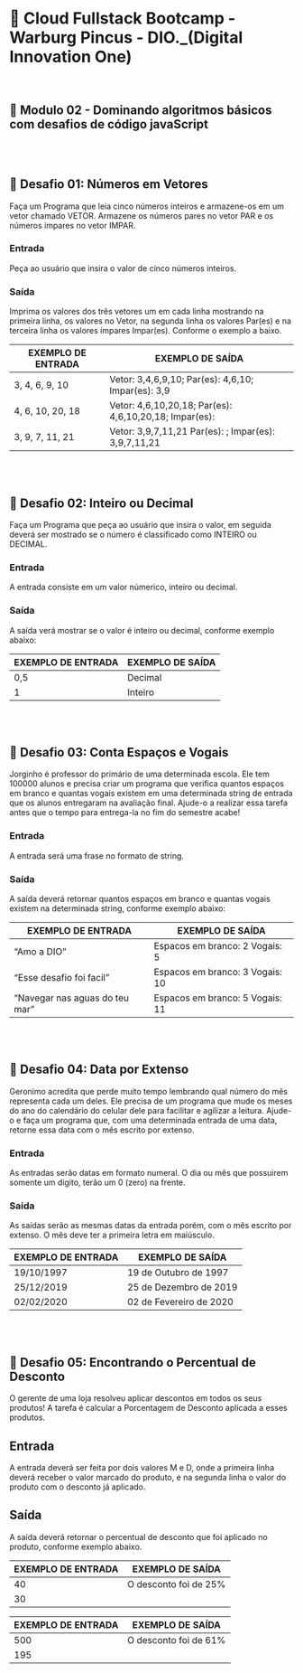 # 📌 **Cloud Fullstack Bootcamp - Warburg Pincus - DIO._(Digital Innovation One)**

<br>

## 📝 **Modulo 02** - Dominando algoritmos básicos com desafios de código javaScript

<br><br>

## 📘 **Desafio 01: Números em Vetores**
Faça um Programa que leia cinco números inteiros e armazene-os em um vetor chamado VETOR. Armazene os números pares no vetor PAR e os números ímpares no vetor IMPAR. 

### **Entrada** 
Peça ao usuário que insira o valor de cinco números inteiros. 

### **Saída**
Imprima os valores dos três vetores um em cada linha mostrando na primeira linha, os valores no Vetor, na segunda linha os valores Par(es) e na terceira linha os valores ímpares Impar(es). Conforme o exemplo a baixo.  

| EXEMPLO DE ENTRADA  | EXEMPLO DE SAÍDA |
|--- |--- |
| 3, 4, 6, 9, 10 | Vetor: 3,4,6,9,10; Par(es): 4,6,10; Impar(es): 3,9|
| 4, 6, 10, 20, 18 | Vetor: 4,6,10,20,18; Par(es): 4,6,10,20,18; Impar(es): |
| 3, 9, 7, 11, 21 | Vetor: 3,9,7,11,21 Par(es): ; Impar(es): 3,9,7,11,21|

<br><br>

## 📘 **Desafio 02: Inteiro ou Decimal**
Faça um Programa que peça ao usuário que insira o valor, em seguida deverá ser mostrado se o número é classificado como INTEIRO ou DECIMAL. 

### **Entrada** 
A entrada consiste em um valor númerico, inteiro ou decimal.

### **Saída**
A saída verá mostrar se o valor é inteiro ou decimal, conforme exemplo abaixo:

| EXEMPLO DE ENTRADA  | EXEMPLO DE SAÍDA |
|--- |--- |
|  0,5 | Decimal |
| 1 | Inteiro|


<br><br>

## 📘 **Desafio 03: Conta Espaços e Vogais**
Jorginho é professor do primário de uma determinada escola. Ele tem 100000 alunos e precisa criar um programa que verifica quantos espaços em branco e quantas vogais existem em uma determinada string de entrada que os alunos entregaram na avaliação final. Ajude-o a realizar essa tarefa antes que o tempo para entrega-la no fim do semestre acabe!

### **Entrada**
A entrada será uma frase no formato de string. 

### **Saída**
A saída deverá retornar quantos espaços em branco e quantas vogais existem na determinada string, conforme exemplo abaixo:

| EXEMPLO DE ENTRADA  | EXEMPLO DE SAÍDA |
|--- |--- |
|  “Amo a DIO” | Espacos em branco: 2 Vogais: 5 |
| “Esse desafio foi facil” | Espacos em branco: 3 Vogais: 10 |
| “Navegar nas aguas do teu mar” | Espacos em branco: 5 Vogais: 11 |

<br><br>

## 📘 **Desafio 04: Data por Extenso**
Geronimo acredita que perde muito tempo lembrando qual número do mês representa cada um deles. Ele precisa de um programa que mude os meses do ano do calendário do celular dele para facilitar e agilizar a leitura. Ajude-o e faça um programa que, com uma determinada entrada de uma data, retorne essa data com o mês escrito por extenso.

### **Entrada**
As entradas serão datas em formato numeral. O dia ou mês que possuirem somente um digito, terão um 0 (zero) na frente.

### **Saida**
As saídas serão as mesmas datas da entrada porém, com o mês escrito por extenso. O mês deve ter a primeira letra em maiúsculo.

| EXEMPLO DE ENTRADA  | EXEMPLO DE SAÍDA |
|--- |--- |
| 19/10/1997 | 19 de Outubro de 1997 |
| 25/12/2019 | 25 de Dezembro de 2019 |
| 02/02/2020 | 02 de Fevereiro de 2020 |

<br><br>

## 📘 **Desafio 05: Encontrando o Percentual de Desconto**
O gerente de uma loja resolveu aplicar descontos em todos os seus produtos! A tarefa é calcular a Porcentagem de Desconto aplicada a esses produtos. 

## **Entrada**
A entrada deverá ser feita por dois valores M e D, onde a primeira linha deverá receber o valor marcado do produto, e na segunda linha o valor do produto com o desconto já aplicado.

## **Saída**
A saída deverá retornar o percentual de desconto que foi aplicado no produto, conforme exemplo abaixo.

| EXEMPLO DE ENTRADA  | EXEMPLO DE SAÍDA |
|--- |--- |
| 40 | O desconto foi de 25% |
| 30 |  |

| EXEMPLO DE ENTRADA  | EXEMPLO DE SAÍDA |
|--- |--- |
| 500 | O desconto foi de 61% |
| 195 |  |

<br><br>

